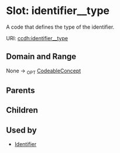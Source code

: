 
# Slot: identifier__type


A code that defines the type of the identifier.

URI: [ccdh:identifier__type](https://example.org/ccdh/identifier__type)


## Domain and Range

None ->  <sub>OPT</sub> [CodeableConcept](CodeableConcept.md)

## Parents


## Children


## Used by

 * [Identifier](Identifier.md)
